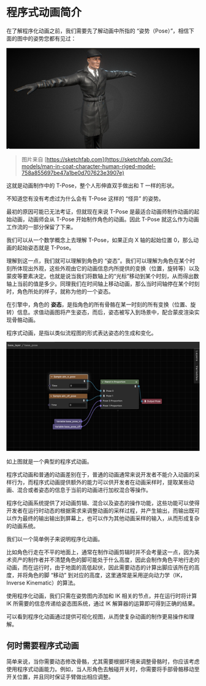 # 程序式动画简介

在了解程序化动画之前，我们需要先了解动画中所指的 “姿势（Pose）”，相信下面的图中的姿势您都有见过：

![T-Pose](introduce/t-pose.png)

> 图片来自 [https://sketchfab.com](https://sketchfab.com/3d-models/man-in-coat-character-human-riged-model-758a855697be47a1be0d707623e3907e)

这就是动画制作中的 T-Pose，整个人形伸直双手做出和 T 一样的形状。

不知道您有没有考虑过为什么会有 T-Pose 这样的 “怪异” 的姿势。

最初的原因可能已无法考证，但就现在来说 T-Pose 是最适合动画师制作动画的起始动画，动画师会从 T-Pose 开始制作角色的动画。因此 T-Pose 就这么作为动画工作流的一部分保留了下来。

我们可以从一个数学概念上去理解 T-Pose，如果正向 X 轴的起始位置 0，那么动画的起始姿态就是 T-Pose。

理解到这一点，我们就可以理解到角色的 “姿态”。我们可以理解为角色在某个时刻所体现出外观，这些外观由它的动画信息内所提供的变换（位置，旋转等）以及蒙皮等要素决定。也就是说当我们将数轴上的“光标”移动到某个时刻，从而得出数轴上当前的值是多少。同理我们在时间轴上移动动画，那么当时间轴停在某个时刻时，角色所处的样子，就称为他的一个姿态。

在引擎中，角色的 **姿态**，是指角色的所有骨骼在某一时刻的所有变换（位置、旋转）信息。求值动画图将产生姿态，而后，姿态被写入到场景中，配合蒙皮渲染实现骨骼动画。

程序式动画，是指以类似流程图的形式表达姿态的生成和变化。

![flow.png](introduce/flow.png)

如上图就是一个典型的程序式动画。

程序式动画和普通的动画差别在于，普通的动画通常来说开发者不能介入动画的采样行为，而程序式动画提供额外的能力可以供开发者在动画采样时，提取某些动画、混合或者姿态的信息于当前的动画进行加权混合等操作。

程序化动画系统提供了对动画剪辑、混合以及姿态的操作功能，这些功能可以使得开发者在运行时动态的根据需求来调整动画的采样过程，并产生输出，而输出既可以作为最终的输出输出到屏幕上，也可以作为其他动画采样的输入，从而形成复杂的动画系统。

我们以一个简单例子来说明程序化动画。

比如角色行走在不平的地面上，通常在制作动画剪辑时并不会考量这一点，因为美术资产的制作者并不清楚角色的脚可能处于什么高度，因此会制作角色平地行走的动画，而在运行时，由于地面的高低起伏，因此需要动态的计算出脚应该所在的高度，并将角色的脚 “移动” 到对应的高度，这里通常是采用逆向动力学（IK，Inverse Kinematic）的算法。

使用程序化动画，我们只需在姿势图内添加和 IK 相关的节点，并在运行时将计算 IK 所需要的信息传递给姿态图系统，通过 IK 解算器的运算即可得到正确的结果。

可以看到程序化动画通过提供可视化视图，从而使复杂动画的制作更易操作和理解。

## 何时需要程序式动画

简单来说，当你需要动态修改骨骼，尤其需要根据环境来调整骨骼时，你应该考虑使用程序式动画能力。例如，当人形角色去触碰开关时，你需要将手部骨骼移动至开关位置，并且同时保证手臂做出相应调整。
